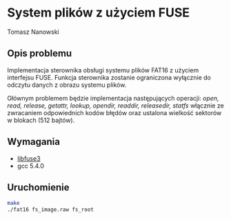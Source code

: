 # System plików z użyciem FUSE

Tomasz Nanowski

## Opis problemu

Implementacja sterownika obsługi systemu plików FAT16 z użyciem interfejsu FUSE. Funkcja sterownika zostanie ograniczona wyłącznie do odczytu danych z obrazu systemu plików.

Głównym problemem będzie implementacja następujących operacji: *open, read, release, getattr, lookup, opendir, readdir, releasedir, statfs* włącznie ze zwracaniem odpowiednich kodów błędów oraz ustalona wielkość sektorów w blokach (512 bajtów).

## Wymagania

- [libfuse3](https://github.com/libfuse/libfuse/)
- gcc 5.4.0

## Uruchomienie

```Bash
make
./fat16 fs_image.raw fs_root
```
